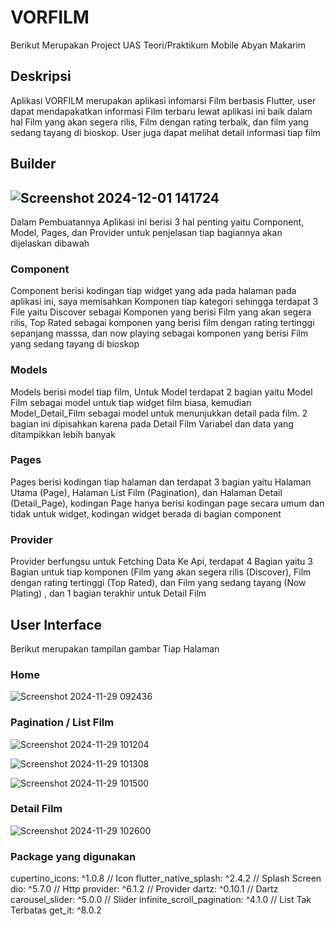 # VORFILM

Berikut Merupakan Project UAS Teori/Praktikum Mobile Abyan Makarim

## Deskripsi
Aplikasi VORFILM merupakan aplikasi infomarsi Film berbasis Flutter, user dapat mendapakatkan informasi Film terbaru lewat aplikasi ini baik dalam hal Film yang akan segera rilis, Film dengan rating terbaik, dan film yang sedang tayang di bioskop. User juga dapat melihat detail informasi tiap film


## Builder
![Screenshot 2024-12-01 141724](https://github.com/user-attachments/assets/9e41e014-5701-43f9-b4a6-3ed4ac7f3538)
-
Dalam Pembuatannya Aplikasi ini berisi 3 hal penting yaitu Component, Model, Pages, dan Provider untuk penjelasan tiap bagiannya akan dijelaskan dibawah

### Component
Component berisi kodingan tiap widget yang ada pada halaman pada aplikasi ini, saya memisahkan Komponen tiap kategori sehingga terdapat 3 File yaitu Discover sebagai Komponen yang berisi Film yang akan segera rilis, Top Rated sebagai komponen yang berisi film dengan rating tertinggi sepanjang masssa, dan now playing sebagai komponen yang berisi Film yang sedang tayang di bioskop

### Models
Models berisi model tiap film, Untuk Model terdapat 2 bagian yaitu Model Film sebagai model untuk tiap widget film biasa, kemudian Model_Detail_Film sebagai model untuk menunjukkan detail pada film. 2 bagian ini dipisahkan karena pada Detail Film Variabel dan data yang ditampikkan lebih banyak

### Pages
Pages berisi kodingan tiap halaman dan terdapat 3 bagian yaitu Halaman Utama (Page), Halaman List Film (Pagination), dan Halaman Detail (Detail_Page), kodingan Page hanya berisi kodingan page secara umum dan tidak untuk widget, kodingan widget berada di bagian component

### Provider
Provider berfungsu untuk Fetching Data Ke Api, terdapat 4 Bagian yaitu 3 Bagian untuk tiap komponen (Film yang akan segera rilis (Discover), Film dengan rating tertinggi (Top Rated), dan Film yang sedang tayang (Now Plating) , dan 1 bagian terakhir untuk Detail Film 

## User Interface
Berikut merupakan tampilan gambar Tiap Halaman

### Home
![Screenshot 2024-11-29 092436](https://github.com/user-attachments/assets/6f8d90f0-8b13-4739-ac4b-78d5fb40077f)

### Pagination / List Film

![Screenshot 2024-11-29 101204](https://github.com/user-attachments/assets/0d05fa2a-ace9-4773-8fe2-3110e0f245c5)

![Screenshot 2024-11-29 101308](https://github.com/user-attachments/assets/c8188307-e323-425e-9c54-c8f3854d9c1c)

![Screenshot 2024-11-29 101500](https://github.com/user-attachments/assets/43ad50e4-1e77-4eb2-a1ef-9f448151a756)

### Detail Film

![Screenshot 2024-11-29 102600](https://github.com/user-attachments/assets/ca319fc0-0838-46b1-b83f-537a3ef57c3d)

### Package yang digunakan
  cupertino_icons: ^1.0.8 // Icon
  flutter_native_splash: ^2.4.2 // Splash Screen
  dio: ^5.7.0 // Http
  provider: ^6.1.2 // Provider
  dartz: ^0.10.1 // Dartz
  carousel_slider: ^5.0.0 // Slider 
  infinite_scroll_pagination: ^4.1.0 // List Tak Terbatas
  get_it: ^8.0.2



